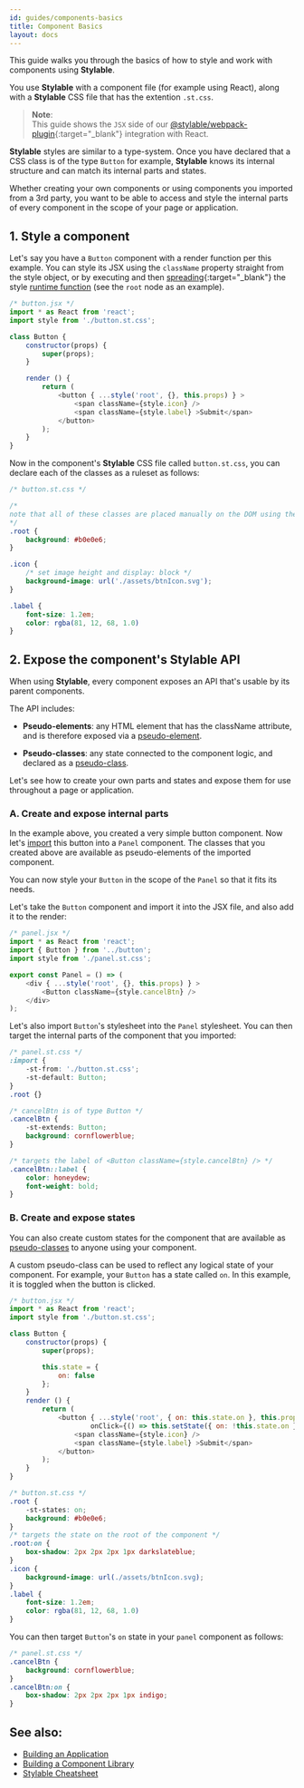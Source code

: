 ```yaml
---
id: guides/components-basics
title: Component Basics
layout: docs
---
```


This guide walks you through the basics of how to style and work with components using **Stylable**. 

You use **Stylable** with a component file (for example using React), along with a **Stylable** CSS file that has the extention `.st.css`.

> **Note**:  
> This guide shows the `JSX` side of our [@stylable/webpack-plugin](https://github.com/wix/stylable/tree/master/packages/webpack-plugin){:target="_blank"} integration with React. 

**Stylable** styles are similar to a type-system. Once you have declared that a CSS class is of the type `Button` for example, **Stylable** knows its internal structure and can match its internal parts and states.

Whether creating your own components or using components you imported from a 3rd party, you want to be able to access and style the internal parts of every component in the scope of your page or application. 


## 1. Style a component 

Let's say you have a `Button` component with a render function per this example. You can style its JSX using the `className` property straight from the style object, or by executing and then [spreading](https://reactjs.org/docs/jsx-in-depth.html#spread-attributes){:target="_blank"} the style [runtime function](./runtime.md) (see the `root` node as an example).

```js
/* button.jsx */
import * as React from 'react';
import style from './button.st.css';

class Button {
    constructor(props) {
        super(props);
    }

    render () {
        return (
            <button { ...style('root', {}, this.props) } >
                <span className={style.icon} />
                <span className={style.label} >Submit</span>
            </button>
        );
    }
}
```

Now in the component's **Stylable** CSS file called `button.st.css`, you can declare each of the classes as a ruleset as follows:

```css
/* button.st.css */

/* 
note that all of these classes are placed manually on the DOM using the Stylable integration in the component logic, in this case, button.tsx
*/
.root { 
    background: #b0e0e6;
}

.icon {
    /* set image height and display: block */ 
    background-image: url('./assets/btnIcon.svg');
}

.label {
    font-size: 1.2em;
    color: rgba(81, 12, 68, 1.0)
}
```

## 2. Expose the component's Stylable API

When using **Stylable**, every component exposes an API that's usable by its parent components.

The API includes:

* **Pseudo-elements**: any HTML element that has the className attribute, and is therefore exposed via a [pseudo-element](../references/pseudo-elements.md).
 
* **Pseudo-classes**: any state connected to the component logic, and declared as a [pseudo-class](../references/pseudo-classes.md).

Let's see how to create your own parts and states and expose them for use throughout a page or application.

### A. Create and expose internal parts

In the example above, you created a very simple button component. Now let's [import](../references/imports.md) this button into a `Panel` component. The classes that you created above are available as pseudo-elements of the imported component.

You can now style your `Button` in the scope of the `Panel` so that it fits its needs.

Let's take the `Button` component and import it into the JSX file, and also add it to the render:

```js
/* panel.jsx */
import * as React from 'react';
import { Button } from '../button';
import style from './panel.st.css';

export const Panel = () => (
    <div { ...style('root', {}, this.props) } >
        <Button className={style.cancelBtn} />
    </div>
);
```

Let's also import `Button`'s stylesheet into the `Panel` stylesheet. You can then target the internal parts of the component that you imported:

```css
/* panel.st.css */
:import {
    -st-from: './button.st.css';
    -st-default: Button;
}
.root {}

/* cancelBtn is of type Button */
.cancelBtn { 
    -st-extends: Button;
    background: cornflowerblue;
}

/* targets the label of <Button className={style.cancelBtn} /> */
.cancelBtn::label { 
    color: honeydew;
    font-weight: bold;
}
```

### B. Create and expose states

You can also create custom states for the component that are available as [pseudo-classes](../references/pseudo-classes.md) to anyone using your component.

A custom pseudo-class can be used to reflect any logical state of your component. For example, your `Button` has a state called `on`. In this example, it is toggled when the button is clicked.

```js
/* button.jsx */
import * as React from 'react';
import style from './button.st.css';

class Button {
    constructor(props) {
        super(props);

        this.state = {
            on: false
        };
    }
    render () {
        return (
            <button { ...style('root', { on: this.state.on }, this.props) } 
                    onClick={() => this.setState({ on: !this.state.on })} >
                <span className={style.icon} />
                <span className={style.label} >Submit</span>
            </button>
        );
    }
}
```

```css
/* button.st.css */
.root {
    -st-states: on;
    background: #b0e0e6;
}
/* targets the state on the root of the component */
.root:on { 
    box-shadow: 2px 2px 2px 1px darkslateblue;
}
.icon {
    background-image: url(./assets/btnIcon.svg);
}
.label {
    font-size: 1.2em;
    color: rgba(81, 12, 68, 1.0)
}
```

You can then target `Button`'s `on` state in your `panel` component as follows:

```css
/* panel.st.css */
.cancelBtn {
    background: cornflowerblue;
}
.cancelBtn:on {
    box-shadow: 2px 2px 2px 1px indigo;
}
```

## See also:

* [Building an Application](./stylable-application.md)
* [Building a Component Library](./stylable-component-library.md)
* [Stylable Cheatsheet](../getting-started/cheatsheet.md)
